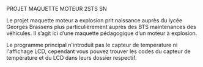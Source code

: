 PROJET MAQUETTE MOTEUR 2STS SN

Le projet maquette moteur a explosion prit naissance auprès du lycée Georges Brassens plus particulièrement auprès des BTS maintenances des véhicules.
Il s’agit ici d’une maquette pédagogique d’un moteur à explosion.

Le programme principal n'introduit pas le capteur de température ni l'affichage LCD, cependant vous pouvez trouver les codes du capteur de température et du LCD dans leurs
dossier respectif.
